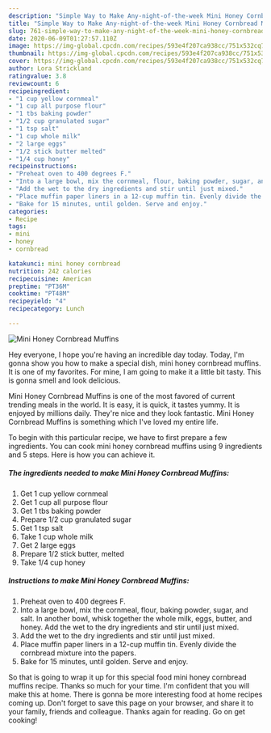 ```yaml
---
description: "Simple Way to Make Any-night-of-the-week Mini Honey Cornbread Muffins"
title: "Simple Way to Make Any-night-of-the-week Mini Honey Cornbread Muffins"
slug: 761-simple-way-to-make-any-night-of-the-week-mini-honey-cornbread-muffins
date: 2020-06-09T01:27:57.110Z
image: https://img-global.cpcdn.com/recipes/593e4f207ca938cc/751x532cq70/mini-honey-cornbread-muffins-recipe-main-photo.jpg
thumbnail: https://img-global.cpcdn.com/recipes/593e4f207ca938cc/751x532cq70/mini-honey-cornbread-muffins-recipe-main-photo.jpg
cover: https://img-global.cpcdn.com/recipes/593e4f207ca938cc/751x532cq70/mini-honey-cornbread-muffins-recipe-main-photo.jpg
author: Lora Strickland
ratingvalue: 3.8
reviewcount: 6
recipeingredient:
- "1 cup yellow cornmeal"
- "1 cup all purpose flour"
- "1 tbs baking powder"
- "1/2 cup granulated sugar"
- "1 tsp salt"
- "1 cup whole milk"
- "2 large eggs"
- "1/2 stick butter melted"
- "1/4 cup honey"
recipeinstructions:
- "Preheat oven to 400 degrees F."
- "Into a large bowl, mix the cornmeal, flour, baking powder, sugar, and salt. In another bowl, whisk together the whole milk, eggs, butter, and honey. Add the wet to the dry ingredients and stir until just mixed."
- "Add the wet to the dry ingredients and stir until just mixed."
- "Place muffin paper liners in a 12-cup muffin tin. Evenly divide the cornbread mixture into the papers."
- "Bake for 15 minutes, until golden. Serve and enjoy."
categories:
- Recipe
tags:
- mini
- honey
- cornbread

katakunci: mini honey cornbread 
nutrition: 242 calories
recipecuisine: American
preptime: "PT36M"
cooktime: "PT48M"
recipeyield: "4"
recipecategory: Lunch

---
```



![Mini Honey Cornbread Muffins](https://img-global.cpcdn.com/recipes/593e4f207ca938cc/751x532cq70/mini-honey-cornbread-muffins-recipe-main-photo.jpg)

Hey everyone, I hope you're having an incredible day today. Today, I'm gonna show you how to make a special dish, mini honey cornbread muffins. It is one of my favorites. For mine, I am going to make it a little bit tasty. This is gonna smell and look delicious.

Mini Honey Cornbread Muffins is one of the most favored of current trending meals in the world. It is easy, it is quick, it tastes yummy. It is enjoyed by millions daily. They're nice and they look fantastic. Mini Honey Cornbread Muffins is something which I've loved my entire life.




To begin with this particular recipe, we have to first prepare a few ingredients. You can cook mini honey cornbread muffins using 9 ingredients and 5 steps. Here is how you can achieve it.

<!--inarticleads1-->

##### The ingredients needed to make Mini Honey Cornbread Muffins:

1. Get 1 cup yellow cornmeal
1. Get 1 cup all purpose flour
1. Get 1 tbs baking powder
1. Prepare 1/2 cup granulated sugar
1. Get 1 tsp salt
1. Take 1 cup whole milk
1. Get 2 large eggs
1. Prepare 1/2 stick butter, melted
1. Take 1/4 cup honey




<!--inarticleads2-->

##### Instructions to make Mini Honey Cornbread Muffins:

1. Preheat oven to 400 degrees F.
1. Into a large bowl, mix the cornmeal, flour, baking powder, sugar, and salt. In another bowl, whisk together the whole milk, eggs, butter, and honey. Add the wet to the dry ingredients and stir until just mixed.
1. Add the wet to the dry ingredients and stir until just mixed.
1. Place muffin paper liners in a 12-cup muffin tin. Evenly divide the cornbread mixture into the papers.
1. Bake for 15 minutes, until golden. Serve and enjoy.




So that is going to wrap it up for this special food mini honey cornbread muffins recipe. Thanks so much for your time. I'm confident that you will make this at home. There is gonna be more interesting food at home recipes coming up. Don't forget to save this page on your browser, and share it to your family, friends and colleague. Thanks again for reading. Go on get cooking!
